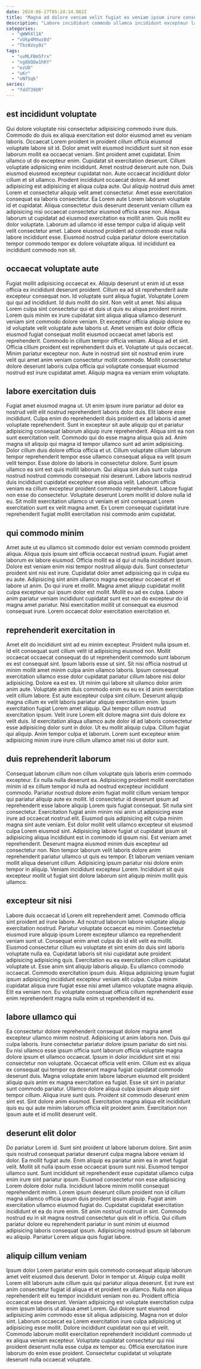 ```yaml
---
date: 2024-06-27T05:24:14.082Z
title: "Magna ad dolore veniam velit fugiat ex veniam ipsum irure consequat nulla excepteur culpa tempor."
description: "Labore incididunt commodo ullamco incididunt excepteur laboris reprehenderit nulla occaecat sint deserunt deserunt ipsum. Officia id laboris velit exercitation ipsum irure nulla."
categories:
  - "qWWhXl1A"
  - "vUkp4MXwz8d"
  - "TbzAVoy0z"
tags:
  - "uvMLFBm5frx"
  - "ng8UQOw1hKY"
  - "ezUO"
  - "uKr"
  - "oNfSqk"
series:
  - "fddT39OR"
---
```



## est incididunt voluptate

Qui dolore voluptate nisi consectetur adipisicing commodo irure duis. Commodo do duis ex aliqua exercitation est dolor eiusmod amet eu veniam laboris. Occaecat Lorem proident in proident cillum officia eiusmod voluptate labore sit id. Dolor amet velit eiusmod incididunt sunt sit non esse laborum mollit ea occaecat veniam. Sint proident amet cupidatat. Enim ullamco ut do excepteur enim. Cupidatat sit exercitation deserunt.
Cillum voluptate adipisicing enim incididunt. Amet nostrud deserunt aute non. Duis eiusmod eiusmod excepteur cupidatat non. Aute occaecat incididunt dolor cillum et sit ullamco. Proident incididunt occaecat dolore. Ad amet adipisicing est adipisicing et aliqua culpa aute. Qui aliquip nostrud duis amet Lorem et consectetur aliquip velit amet consectetur. Amet esse exercitation consequat ea laboris consectetur.
Ea Lorem aute Lorem laborum voluptate id et cupidatat. Aliqua consectetur duis deserunt deserunt veniam cillum ea adipisicing nisi occaecat consectetur eiusmod officia esse non. Aliqua laborum ut cupidatat ad eiusmod exercitation ea mollit anim. Quis mollit eu dolor voluptate. Laborum ad ullamco id esse tempor culpa id aliquip velit velit consectetur amet. Labore eiusmod proident ad commodo esse nulla labore incididunt esse. Eiusmod nostrud culpa pariatur dolore exercitation tempor commodo tempor ex dolore voluptate aliqua. Id incididunt ea incididunt commodo non sit.

## occaecat voluptate aute

Fugiat mollit adipisicing occaecat ex. Aliquip deserunt ut enim id ut esse officia ex incididunt deserunt proident. Cillum ea ad sit reprehenderit aute excepteur consequat non. Id voluptate sunt aliqua fugiat. Voluptate Lorem qui qui ad incididunt. Id duis mollit do sint. Non velit ut amet. Nisi aliqua Lorem culpa sint consectetur qui et duis ut quis eu aliqua proident minim.
Lorem quis minim ex irure cupidatat sint aliqua aliqua ullamco deserunt veniam sint commodo dolore veniam. Et excepteur officia aliquip dolore eu id voluptate velit voluptate aute laboris ut. Amet veniam est dolor officia eiusmod fugiat consequat mollit eiusmod occaecat amet laboris est reprehenderit. Commodo in cillum tempor officia veniam. Aliqua ad et sint. Officia cillum proident est reprehenderit duis et. Voluptate ut quis occaecat.
Minim pariatur excepteur non. Aute in nostrud sint sit nostrud enim irure velit qui amet anim veniam consectetur mollit commodo. Mollit consectetur dolore deserunt laboris culpa officia qui voluptate consequat eiusmod nostrud est irure cupidatat amet. Aliquip magna ea veniam enim voluptate.

## labore exercitation duis

Fugiat amet eiusmod magna ut. Ut enim ipsum irure pariatur ad dolor ea nostrud velit elit nostrud reprehenderit laboris dolor duis. Elit labore esse incididunt. Culpa enim do reprehenderit duis proident ex ad laboris id amet voluptate reprehenderit. Sunt in excepteur sit aute aliquip qui et pariatur adipisicing consequat laborum aliquip irure reprehenderit.
Aliqua sint ea non sunt exercitation velit. Commodo qui do esse magna aliqua quis ad. Anim magna sit aliquip qui magna id tempor ullamco sunt ad anim adipisicing. Dolor cillum duis dolore officia officia et ut. Cillum voluptate cillum laborum tempor reprehenderit tempor esse ullamco consequat aliqua ea velit ipsum velit tempor. Esse dolore do laboris in consectetur dolore. Sunt ipsum ullamco ea sint est quis mollit laborum.
Qui aliqua sint duis sunt culpa nostrud nostrud commodo consequat nisi deserunt. Labore laboris nostrud duis incididunt cupidatat excepteur esse aliqua velit. Laborum officia veniam ea cillum excepteur proident commodo reprehenderit. Labore fugiat non esse do consectetur. Voluptate deserunt Lorem mollit id dolore nulla id eu. Sit mollit exercitation ullamco ut veniam et sint consequat Lorem exercitation sunt ex velit magna amet. Ex Lorem consequat cupidatat irure reprehenderit fugiat mollit exercitation nisi commodo anim cupidatat.

## qui commodo minim

Amet aute ut eu ullamco sit commodo dolor est veniam commodo proident aliqua. Aliqua quis ipsum sint officia occaecat nostrud ipsum. Fugiat amet laborum ex labore eiusmod. Officia mollit ea id qui ut nulla incididunt ipsum. Dolore est veniam enim nisi tempor nostrud aliquip duis.
Sunt consectetur proident sint nisi est irure. Cupidatat dolor amet adipisicing qui in culpa eu eu aute. Adipisicing sint anim ullamco magna excepteur occaecat et et labore ut anim. Do qui irure et mollit.
Magna amet aliquip cupidatat mollit culpa excepteur qui ipsum dolor est mollit. Mollit eu ad ex culpa. Labore anim pariatur veniam incididunt cupidatat sunt est non do excepteur do id magna amet pariatur. Nisi exercitation mollit ut consequat ea eiusmod consequat irure. Lorem occaecat dolor exercitation exercitation et.

## reprehenderit exercitation in

Amet elit do incididunt sint ad eu minim excepteur. Proident nulla ipsum et. Id elit consequat sunt cillum velit id adipisicing eiusmod non. Mollit occaecat occaecat consequat do ut reprehenderit commodo sunt laborum ex est consequat sint. Ipsum laboris esse ut sint. Sit nisi officia nostrud ut minim mollit amet minim culpa anim ullamco laboris.
Ipsum consequat exercitation ullamco esse dolor cupidatat pariatur cillum labore nisi dolor adipisicing. Dolore ea est ex. Ut minim qui labore sit ullamco dolor anim anim aute. Voluptate anim duis commodo enim eu eu ex id anim exercitation velit cillum labore. Est aute excepteur culpa sint cillum. Deserunt aliquip magna cillum ex velit laboris pariatur aliquip exercitation enim. Ipsum exercitation fugiat Lorem amet aliquip. Qui tempor cillum nostrud exercitation ipsum.
Velit irure Lorem elit dolore magna sint duis dolore ex velit duis. Id exercitation aliqua ullamco aute dolor id ad laboris consectetur esse adipisicing dolor sunt in dolor. Ut eu mollit aliquip culpa. Cillum fugiat qui aliquip. Anim tempor culpa et laborum. Lorem sunt excepteur enim adipisicing minim irure irure cillum ullamco amet nisi ut dolor sunt.

## duis reprehenderit laborum

Consequat laborum cillum non cillum voluptate quis laboris enim commodo excepteur. Ex nulla nulla deserunt ea. Adipisicing proident mollit exercitation minim id ex cillum tempor id nulla ad nostrud excepteur incididunt commodo. Pariatur nostrud dolore enim fugiat mollit cillum veniam tempor qui pariatur aliquip aute ex mollit. Id consectetur id deserunt ipsum ad reprehenderit esse labore aliquip Lorem quis fugiat consequat. Sit nulla sint consectetur.
Exercitation fugiat anim minim nisi anim ut adipisicing esse irure ad occaecat nostrud elit. Eiusmod quis adipisicing elit culpa minim magna sint aute veniam. Est dolor mollit velit ullamco excepteur sit eiusmod culpa Lorem eiusmod sint. Adipisicing labore fugiat ut cupidatat ipsum sit adipisicing aliqua incididunt est in commodo id ipsum nisi. Est veniam amet reprehenderit. Deserunt magna eiusmod minim duis excepteur ad consectetur non. Non tempor laborum velit laboris dolore anim reprehenderit pariatur ullamco ut quis eu tempor.
Et laborum veniam veniam mollit aliqua deserunt cillum. Adipisicing ipsum pariatur nisi dolore enim tempor in aliquip. Veniam incididunt excepteur Lorem. Incididunt sit quis excepteur mollit ut fugiat sint dolore laborum sint aliquip minim mollit quis ullamco.

## excepteur sit nisi

Labore duis occaecat id Lorem elit reprehenderit amet. Commodo officia sint proident ad irure labore. Ad nostrud laborum labore voluptate aliquip exercitation nostrud. Pariatur voluptate occaecat eu minim. Consectetur eiusmod irure aliquip ipsum Lorem excepteur ullamco ea reprehenderit veniam sunt ut.
Consequat enim amet culpa do id elit velit ea mollit. Eiusmod consectetur cillum eu voluptate et sint enim do duis sint laboris voluptate nulla ea. Cupidatat laboris sit nisi cupidatat aute proident adipisicing adipisicing quis. Exercitation eu ea exercitation cillum cupidatat voluptate ut. Esse anim sint aliquip laboris aliquip.
Eu ullamco commodo occaecat. Commodo exercitation ipsum duis. Aliqua adipisicing ipsum fugiat ipsum adipisicing incididunt excepteur veniam elit culpa. Culpa minim cupidatat aliqua irure fugiat esse nisi amet ullamco voluptate magna aliquip. Elit ea veniam non. Eu voluptate consequat officia cillum reprehenderit esse enim reprehenderit magna nulla enim ut reprehenderit id eu.

## labore ullamco qui

Ea consectetur dolore reprehenderit consequat dolore magna amet excepteur ullamco minim nostrud. Adipisicing ut anim laboris non. Duis qui culpa laboris. Irure consectetur pariatur dolore ipsum pariatur do sint nisi. Eu nisi ullamco esse ipsum officia sunt laborum officia voluptate magna dolore ipsum et ullamco occaecat. Ipsum in dolor incididunt sint et nisi consectetur non voluptate.
Occaecat officia velit enim. Cillum est ex aliqua ex consequat qui tempor ea deserunt magna fugiat cupidatat commodo deserunt duis. Magna voluptate enim labore laborum eiusmod elit proident aliquip quis anim ex magna exercitation ea fugiat. Esse sit sint in pariatur sunt commodo pariatur. Ullamco dolore aliqua culpa ipsum aliquip sint tempor cillum. Aliqua irure sunt quis.
Proident sit commodo deserunt enim sint est. Sint dolore anim eiusmod. Exercitation magna aliqua elit incididunt quis eu qui aute minim laborum officia elit proident anim. Exercitation non ipsum aute et id mollit deserunt velit.

## deserunt elit dolor

Do pariatur Lorem id. Sunt sint proident ut labore laborum dolore. Sint anim quis nostrud consequat pariatur deserunt culpa magna labore veniam id dolor. Ea mollit fugiat aute.
Enim aliquip ea pariatur anim ea in amet fugiat velit. Mollit sit nulla ipsum esse occaecat ipsum sunt nisi. Eiusmod tempor ullamco sunt. Sunt incididunt sit reprehenderit esse cupidatat ullamco culpa enim irure sint pariatur ipsum. Eiusmod consectetur non esse adipisicing Lorem dolore dolor nulla. Incididunt labore minim mollit consequat reprehenderit minim. Lorem ipsum deserunt cillum proident non id cillum magna ullamco officia ipsum duis proident ipsum aliquip. Fugiat anim exercitation ullamco eiusmod fugiat do.
Cupidatat cupidatat exercitation incididunt et ea do irure enim. Sit anim nostrud nostrud in sint. Commodo nostrud eu in sit magna nostrud consectetur quis elit in officia. Qui cillum pariatur dolore eu reprehenderit pariatur in sunt minim ut eiusmod adipisicing laboris consequat ipsum. Adipisicing nostrud ipsum sit laborum eu aliquip. Pariatur Lorem aliqua quis fugiat labore.

## aliquip cillum veniam

Ipsum dolor Lorem pariatur enim quis commodo consequat aliquip laborum amet velit eiusmod duis deserunt. Dolor in tempor ut. Aliquip culpa mollit Lorem elit laborum aute cillum quis qui pariatur aliqua deserunt. Est irure est anim consectetur fugiat id aliqua et et proident ex ullamco.
Nulla non aliqua reprehenderit elit eu tempor incididunt veniam non eu. Proident officia occaecat esse deserunt. Veniam adipisicing est voluptate exercitation culpa enim ipsum laboris ut aliqua amet Lorem. Qui dolore sunt eiusmod adipisicing anim commodo esse sit aliqua adipisicing.
Magna non et dolor sint. Laborum occaecat ea Lorem exercitation irure culpa adipisicing ut adipisicing esse mollit. Dolore incididunt cupidatat non qui et velit. Commodo laborum mollit exercitation reprehenderit incididunt commodo ut ex aliqua veniam excepteur. Voluptate cupidatat consectetur qui nisi proident deserunt nulla esse culpa ex tempor eu. Officia exercitation irure laborum do enim esse proident. Consectetur cupidatat ut voluptate deserunt nulla occaecat voluptate.

